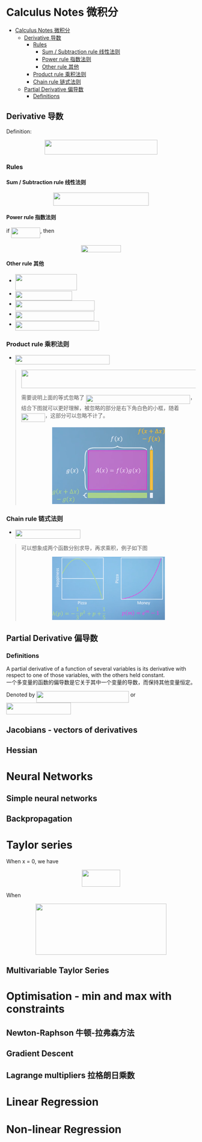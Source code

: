 # Calculus Notes 微积分

<!-- TOC depthFrom:1 depthTo:6 withLinks:1 updateOnSave:1 orderedList:0 -->

- [Calculus Notes 微积分](#calculus-notes-微积分)
	- [Derivative 导数](#derivative-导数)
		- [Rules](#rules)
			- [Sum / Subtraction rule 线性法则](#sum-subtraction-rule-线性法则)
			- [Power rule 指数法则](#power-rule-指数法则)
			- [Other rule 其他](#other-rule-其他)
		- [Product rule 乘积法则](#product-rule-乘积法则)
		- [Chain rule 链式法则](#chain-rule-链式法则)
	- [Partial Derivative 偏导数](#partial-derivative-偏导数)
		- [Definitions](#definitions)

<!-- /TOC -->

## Derivative 导数
Definition:
<p align="center"><img src="/calculus/tex/08e96921bcaeaddd7a86d676ecda4c64.svg?invert_in_darkmode&sanitize=true" align=middle width=299.17671794999995pt height=39.452455349999994pt/></p>

### Rules
#### Sum / Subtraction rule 线性法则
<p align="center"><img src="/calculus/tex/5e22ef5be8fd8291c0e1383147c8ffa0.svg?invert_in_darkmode&sanitize=true" align=middle width=254.014332pt height=34.7253258pt/></p>

#### Power rule 指数法则
if <img src="/calculus/tex/c96be4c1fe26be551262160288e019fb.svg?invert_in_darkmode&sanitize=true" align=middle width=77.78044394999998pt height=27.91243950000002pt/>, then
<p align="center"><img src="/calculus/tex/6c6e14544feaeb76e4f5eb45dd5825b7.svg?invert_in_darkmode&sanitize=true" align=middle width=106.27368345pt height=18.88772655pt/></p>

#### Other rule 其他
* <img src="/calculus/tex/d5232b97a6802f7d17313b07dcce7b26.svg?invert_in_darkmode&sanitize=true" align=middle width=164.61630569999997pt height=43.42856099999997pt/>
* <img src="/calculus/tex/7ac9c567818db293dd86c778d60edd3b.svg?invert_in_darkmode&sanitize=true" align=middle width=150.7876029pt height=24.7161288pt/>
* <img src="/calculus/tex/3d7eeb2868aebdb290b8f30fb8925837.svg?invert_in_darkmode&sanitize=true" align=middle width=210.97660484999997pt height=27.77565449999998pt/>
* <img src="/calculus/tex/ff83fac3f8592cd90af956224edd9219.svg?invert_in_darkmode&sanitize=true" align=middle width=210.13244669999997pt height=24.7161288pt/>
* <img src="/calculus/tex/5fd832a490eb3bf1a35e49a22c928e75.svg?invert_in_darkmode&sanitize=true" align=middle width=222.91788089999997pt height=24.7161288pt/>

### Product rule 乘积法则
* <img src="/calculus/tex/ff09a5921d1f66cd7d3d69fd3514770c.svg?invert_in_darkmode&sanitize=true" align=middle width=250.9303929pt height=24.7161288pt/>
> <p align="center"><img src="/calculus/tex/4560ddacebc01e0c8b8fdddb716f47e6.svg?invert_in_darkmode&sanitize=true" align=middle width=500.94772034999994pt height=49.06842765pt/></p>
> 需要说明上面的等式忽略了 <img src="/calculus/tex/18921c57cacd3b9d8a07815c0ee8412f.svg?invert_in_darkmode&sanitize=true" align=middle width=277.34017739999996pt height=24.65753399999998pt/>，结合下图就可以更好理解，被忽略的部分是右下角白色的小框，随着 <img src="/calculus/tex/9aba8e632072b0a013789884b336e626.svg?invert_in_darkmode&sanitize=true" align=middle width=63.235812749999994pt height=22.831056599999986pt/>，这部分可以忽略不计了。
> <p align="center"><img src="./img/derivative-product-rule-explanation.png" width="300" /> </p>

### Chain rule 链式法则
* <img src="/calculus/tex/e0cd8211f1b6f71d6f0f655e3a3822ce.svg?invert_in_darkmode&sanitize=true" align=middle width=172.79128514999996pt height=24.7161288pt/>
> 可以想象成两个函数分别求导，再求乘积，例子如下图 <p align="center"><img src="./img/derivative-chain-rule-explanation.png" width="300" /> </p>

## Partial Derivative 偏导数
### Definitions
A partial derivative of a function of several variables is its derivative with respect to one of those variables, with the others held constant. <br/>
一个多变量的函数的偏导数是它关于其中一个变量的导数，而保持其他变量恒定。

Denoted by
<img src="/calculus/tex/0b1468f8c8af2024c8e55b39eb3e58a3.svg?invert_in_darkmode&sanitize=true" align=middle width=246.13603080000001pt height=30.648287999999997pt/> or  <img src="/calculus/tex/6572ae083bad5b8434549f6081c959ab.svg?invert_in_darkmode&sanitize=true" align=middle width=172.24168995pt height=30.648287999999997pt/>

## Jacobians - vectors of derivatives
## Hessian

# Neural Networks
## Simple neural networks
## Backpropagation

# Taylor series
When x = 0, we have
<p align="center"><img src="/calculus/tex/aeee31ee512cf115f775095fd93a5871.svg?invert_in_darkmode&sanitize=true" align=middle width=101.75946pt height=44.91258585pt/></p>
When
<p align="center"><img src="/calculus/tex/f3d7696510403d1867a0dd33e4600828.svg?invert_in_darkmode&sanitize=true" align=middle width=347.89482749999996pt height=135.38765625pt/></p>

## Multivariable Taylor Series

# Optimisation - min and max with constraints
## Newton-Raphson 牛顿-拉弗森方法
## Gradient Descent
## Lagrange multipliers 拉格朗日乘数

# Linear Regression

# Non-linear Regression
